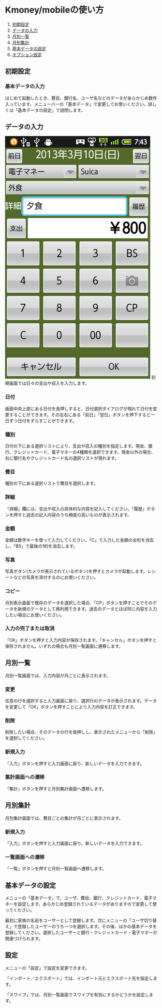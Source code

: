 
# Kmoney/mobileの使い方

1. [初期設定](#init)
1. [データの入力](#input)
1. [月別一覧](#monthly)
1. [月別集計](#sum)
1. [基本データの設定](#master)
1. [オプション設定](#option)

## <a id="init"></a>初期設定

### 基本データの入力

はじめて起動したとき、費目、銀行名、ユーザ名などのデータがあらかじめ数件入っています。メニューバーの「基本データ」で変更してお使いください。詳しくは「基本データの設定」で説明します。

## <a id="input"></a>データの入力

![入力画面](screenshots/Kmoney_android_000.png)
初期画面では日々の支出や収入を入力します。

### 日付

画面中央上部にある日付を長押しすると、日付選択ダイアログが現れて日付を変更することができます。その左右にある「前日」「翌日」ボタンを押下すると一日ずつ日付をずらすことができます。

### 種別

日付の下にある選択リストにより、支出や収入の種別を指定します。現金、銀行、クレジットカード、電子マネーの4種類を選択できます。現金以外の場合、右に銀行名やクレジットカード名の選択リストが現れます。

### 費目

種別の下にある選択リストで費目を選択します。

### 詳細

「詳細」欄には、支出や収入の具体的な内容を記入してください。「履歴」ボタンを押すと過去の記入内容のうち頻度の高いものが表示されます。

### 金額

金額は数字キーを使って入力してください。「C」で入力した金額の全桁を消去し、「BS」で最後の1桁を消去します。

### 写真

写真ボタン(カメラが表示されているボタン)を押すとカメラが起動します。レシートなどの写真を添付するのにお使いください。

### コピー

月別表示画面で既存のデータを選択した場合、「CP」ボタンを押すことでそのデータを新規のデータとして再利用できます。過去のデータとほぼ同じ内容を入力したい場合にお使いください。

### 入力の完了または取消

「OK」ボタンを押すと入力内容が保存されます。「キャンセル」ボタンを押すと保存されません。いずれの場合も月別一覧画面に遷移します。

## <a id="monthly"></a>月別一覧

月別一覧画面では、入力内容が月ごとに表示されます。

### 変更

任意の行を選択すると入力画面に戻り、選択行のデータが表示されます。データを変更して「OK」ボタンを押すことにより入力内容を訂正できます。

### 削除

削除したい場合、そのデータの行を長押しし、表示されたメニューから「削除」を選択してください。

### 新規入力

「入力」ボタンを押すと入力画面に戻り、新しいデータを入力できます。

### 集計画面への遷移

「集計」ボタンを押すと月別集計画面へ遷移します。


## <a id="sum"></a>月別集計

月別集計画面では、費目ごとの集計が月ごとに表示されます。

### 新規入力

「入力」ボタンを押すと入力画面に戻り、新しいデータを入力できます。

### 一覧画面への遷移

「一覧」ボタンを押すと月別一覧画面へ遷移します。


## <a id="master"></a>基本データの設定

メニューの「基本データ」で、ユーザ、費目、銀行、クレジットカード、電子マネーを設定します。あらかじめ登録されているデータがありますので変更して使ってください。

最初に家族の名前をユーザーとして登録します。次にメニューの「ユーザ切り替え」で登録したユーザーのうち一つを選択します。その後、ほかの基本データを登録してください。選択したユーザーと銀行・クレジットカード・電子マネーが関連づけられます。


## <a id="option"></a>設定

メニューの「設定」で設定を変更できます。

「インポート／エクスポート」では、インポート元とエクスポート先を指定します。

「スワイプ」では、月別一覧画面でスワイプを有効にするかどうかを設定します。


